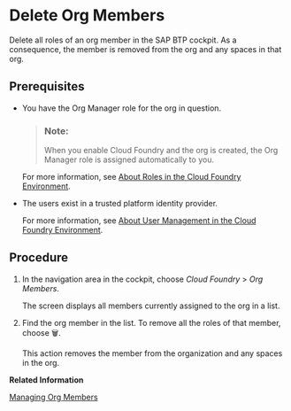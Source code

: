 <!-- loio35a720cd398c475fa19ebaf233d6f2bd -->

<link rel="stylesheet" type="text/css" href="../css/sap-icons.css"/>

# Delete Org Members

Delete all roles of an org member in the SAP BTP cockpit. As a consequence, the member is removed from the org and any spaces in that org.



<a name="loio35a720cd398c475fa19ebaf233d6f2bd__prereq_smd_nmv_nbc"/>

## Prerequisites

-   You have the Org Manager role for the org in question.

    > ### Note:  
    > When you enable Cloud Foundry and the org is created, the Org Manager role is assigned automatically to you.

    For more information, see [About Roles in the Cloud Foundry Environment](about-roles-in-the-cloud-foundry-environment-0907638.md).

-   The users exist in a trusted platform identity provider.

    For more information, see [About User Management in the Cloud Foundry Environment](about-user-management-in-the-cloud-foundry-environment-8e6ce96.md).




<a name="loio35a720cd398c475fa19ebaf233d6f2bd__steps_jrg_wt4_zl"/>

## Procedure

1.  In the navigation area in the cockpit, choose *Cloud Foundry* \> *Org Members*.

    The screen displays all members currently assigned to the org in a list.

2.  Find the org member in the list. To remove all the roles of that member, choose :wastebasket:.

    This action removes the member from the organization and any spaces in the org.


**Related Information**  


[Managing Org Members](managing-org-members-b792066.md "Learn how to add, edit, and delete org members in the SAP BTP cockpit.")

